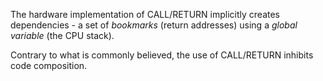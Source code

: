 The hardware implementation of CALL/RETURN implicitly creates dependencies - a set of *bookmarks* (return addresses) using a *global variable* (the CPU stack).

Contrary to what is commonly believed, the use of CALL/RETURN inhibits code composition.
